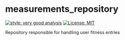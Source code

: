 # measurements_repository

[![style: very good analysis][very_good_analysis_badge]][very_good_analysis_link]
[![License: MIT][license_badge]][license_link]

Repository responsible for handling user fitness entries

[license_badge]: https://img.shields.io/badge/license-MIT-blue.svg
[license_link]: https://opensource.org/licenses/MIT
[very_good_analysis_badge]: https://img.shields.io/badge/style-very_good_analysis-B22C89.svg
[very_good_analysis_link]: https://pub.dev/packages/very_good_analysis